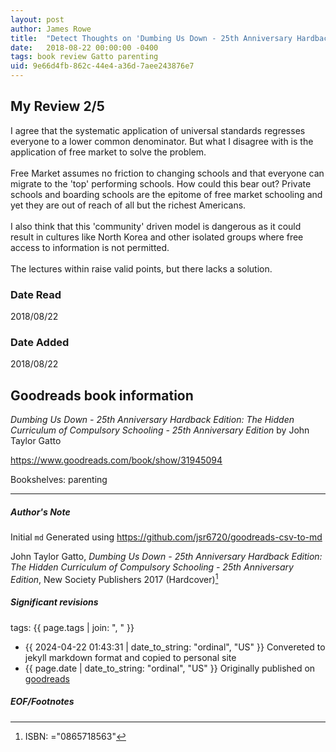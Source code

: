 ```yaml
---
layout: post
author: James Rowe
title:  "Detect Thoughts on 'Dumbing Us Down - 25th Anniversary Hardback Edition'"
date:   2018-08-22 00:00:00 -0400
tags: book review Gatto parenting
uid: 9e66d4fb-862c-44e4-a36d-7aee243876e7
---
```


<!-- highly dependent on how you personally use jekyll templates, and how you want this to show up -->
<!-- escape any jekyll keys with double brackets -->

## My Review 2/5

I agree that the systematic application of universal standards regresses everyone to a lower common denominator. But what I disagree with is the application of free market to solve the problem.<br/><br/>Free Market assumes no friction to changing schools and that everyone can migrate to the 'top' performing schools. How could this bear out? Private schools and boarding schools are the epitome of free market schooling and yet they are out of reach of all but the richest Americans.<br/><br/>I also think that this 'community' driven model is dangerous as it could result in cultures like North Korea and other isolated groups where free access to information is not permitted.<br/><br/>The lectures within raise valid points, but there lacks a solution.

### Date Read
2018/08/22

### Date Added
2018/08/22

## Goodreads book information

*Dumbing Us Down - 25th Anniversary Hardback Edition: The Hidden Curriculum of Compulsory Schooling - 25th Anniversary Edition* by John Taylor Gatto

https://www.goodreads.com/book/show/31945094

Bookshelves: parenting

---

##### Author's Note

Initial `md` Generated using https://github.com/jsr6720/goodreads-csv-to-md

John Taylor Gatto, *Dumbing Us Down - 25th Anniversary Hardback Edition: The Hidden Curriculum of Compulsory Schooling - 25th Anniversary Edition*,  New Society Publishers 2017 (Hardcover)[^1]

##### Significant revisions

tags: {{ page.tags | join: ", " }} <!-- todo move this somewhere -->

- {{ 2024-04-22 01:43:31 | date_to_string: "ordinal", "US" }} Convereted to jekyll markdown format and copied to personal site
- {{ page.date | date_to_string: "ordinal", "US" }} Originally published on [goodreads](https://www.goodreads.com)

##### EOF/Footnotes

[^1]: ISBN: ="0865718563"